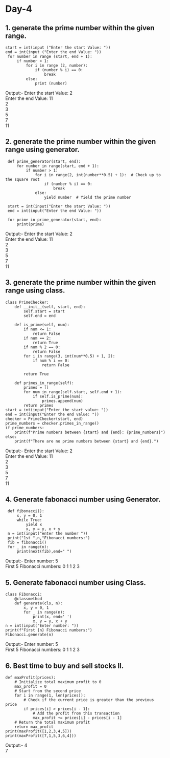 # Day-4
## 1. generate the prime number within the given range.
```
start = int(input ("Enter the start Value: "))  
end = int(input ("Enter the end Value: "))  
 for number in range (start, end + 1):  
     if number > 1:  
         for i in range (2, number):  
             if (number % i) == 0:  
                 break  
         else:  
             print (number) 
```
Output:- Enter the start Value: 2 <br> Enter the end Value: 11 <br>
2<br>
3<br>
5<br>
7<br>
11

## 2. generate the prime number within the given range using generator. 
```
 def prime_generator(start, end):
     for number in range(start, end + 1):
         if number > 1:
             for i in range(2, int(number**0.5) + 1):  # Check up to the square root
                 if (number % i) == 0:
                     break
             else:
                 yield number  # Yield the prime number

 start = int(input("Enter the start Value: "))  
 end = int(input("Enter the end Value: "))  

 for prime in prime_generator(start, end):
     print(prime)
```
Output:- Enter the start Value: 2 <br> Enter the end Value: 11 <br>
2<br>
3<br>
5<br>
7<br>
11

## 3. generate the prime number within the given range using class.
```
class PrimeChecker:
    def __init__(self, start, end):
        self.start = start
        self.end = end

    def is_prime(self, num):
        if num <= 1:
            return False
        if num == 2:
            return True
        if num % 2 == 0:
            return False
        for i in range(3, int(num**0.5) + 1, 2):
            if num % i == 0:
                return False

        return True

    def primes_in_range(self):
        primes = []
        for num in range(self.start, self.end + 1):
            if self.is_prime(num):
                primes.append(num)
        return primes
start = int(input("Enter the start value: "))
end = int(input("Enter the end value: "))
checker = PrimeChecker(start, end)
prime_numbers = checker.primes_in_range()
if prime_numbers:
    print(f"Prime numbers between {start} and {end}: {prime_numbers}")
else:
    print(f"There are no prime numbers between {start} and {end}.")
```
Output:- Enter the start Value: 2 <br> Enter the end Value: 11 <br>
2<br>
3<br>
5<br>
7<br>
11

## 4. Generate fabonacci number using Generator. 
```
 def fibonacci():
     x, y = 0, 1
     while True:
         yield x
         x, y = y, x + y
 n = int(input("enter the number "))
 print("1st ",n,"Fibonacci numbers:")
 fib = fibonacci()
 for _ in range(n):
     print(next(fib),end=" ")
```
Output:- Enter number: 5 <br>
First 5 Fibonacci numbers:
0 1 1 2 3

## 5. Generate fabonacci number using Class.
```
class Fibonacci:
    @classmethod
    def generate(cls, n):
        x, y = 0, 1
        for _ in range(n):
            print(x, end=' ')
            x, y = y, x + y
n = int(input("Enter number: "))
print(f"First {n} Fibonacci numbers:")
Fibonacci.generate(n)
```
Output:- Enter number: 5 <br>
First 5 Fibonacci numbers:
0 1 1 2 3

## 6. Best time to buy and sell stocks II.
```
def maxProfit(prices):
    # Initialize total maximum profit to 0
    max_profit = 0
    # Start from the second price
    for i in range(1, len(prices)):
        # Check if the current price is greater than the previous price
        if prices[i] > prices[i - 1]:
            # Add the profit from this transaction
            max_profit += prices[i] - prices[i - 1]
    # Return the total maximum profit
    return max_profit
print(maxProfit([1,2,3,4,5])) 
print(maxProfit([7,1,5,3,6,4]))
```
Output:- 4<br>
7
